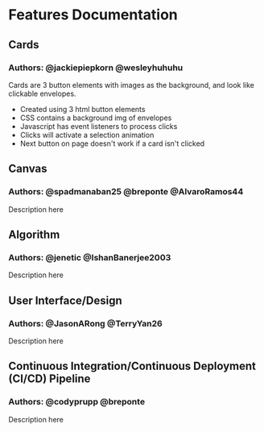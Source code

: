 # Features Documentation

## Cards
### Authors: @jackiepiepkorn @wesleyhuhuhu

Cards are 3 button elements with images as the background,
and look like clickable envelopes.
- Created using 3 html button elements
- CSS contains a background img of envelopes
- Javascript has event listeners to process clicks
- Clicks will activate a selection animation
- Next button on page doesn't work if a card isn't clicked

## Canvas
### Authors: @spadmanaban25 @breponte @AlvaroRamos44

Description here

## Algorithm
### Authors: @jenetic @IshanBanerjee2003

Description here

## User Interface/Design
### Authors: @JasonARong @TerryYan26

Description here

## Continuous Integration/Continuous Deployment (CI/CD) Pipeline
### Authors: @codyprupp @breponte

Description here
